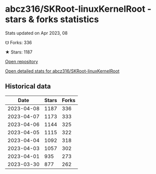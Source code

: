 # abcz316/SKRoot-linuxKernelRoot - stars & forks statistics

Stats updated on Apr 2023, 08

☋ Forks: 336

★ Stars: 1187

[Open repository](https://github.com/abcz316/SKRoot-linuxKernelRoot)

[Open detailed stats for abcz316/SKRoot-linuxKernelRoot](https://reviewgithub.com/rep/abcz316/SKRoot-linuxKernelRoot)

## Historical data
| Date | Stars | Forks |
|------|-------|-------|
| 2023-04-08 | 1187 | 336 | 
| 2023-04-07 | 1173 | 333 | 
| 2023-04-06 | 1144 | 325 | 
| 2023-04-05 | 1115 | 322 | 
| 2023-04-04 | 1092 | 318 | 
| 2023-04-03 | 1057 | 302 | 
| 2023-04-01 | 935 | 273 | 
| 2023-03-30 | 877 | 262 | 

